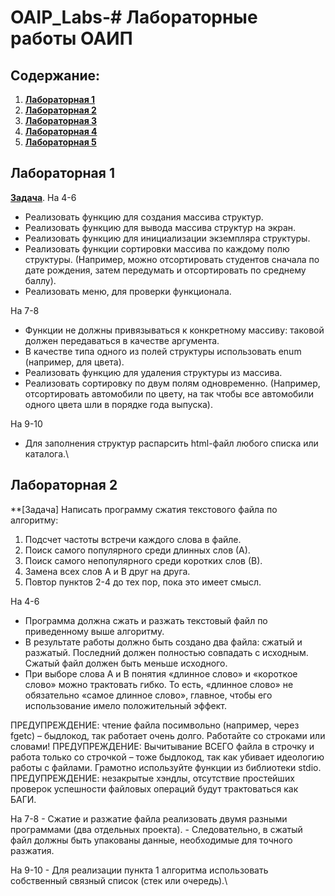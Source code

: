 # OAIP_Labs-# Лабораторные работы ОАИП

## Содержание:

1. **[Лабораторная 1](#лабораторная-1)**
2. **[Лабораторная 2](#лабораторная-2)**
3. **[Лабораторная 3](#лабораторная-3)**
4. **[Лабораторная 4](#лабораторная-4)**
5. **[Лабораторная 5](#лабораторная-5)**


## Лабораторная 1

**[Задача](https://github.com/OlegSnytko/OAIP_Labs-/tree/main/src/LAB1Sem2)**. 
На 4-6
- Реализовать функцию для создания массива структур.
- Реализовать функцию для вывода массива структур на экран.
- Реализовать функцию для инициализации экземпляра структуры.
- Реализовать функции сортировки массива по каждому полю структуры. (Например, можно отсортировать студентов сначала по дате рождения, затем передумать и отсортировать по среднему баллу).
- Реализовать меню, для проверки функционала.

На 7-8
- Функции не должны привязываться к конкретному массиву: таковой должен передаваться в качестве аргумента.
- В качестве типа одного из полей структуры использовать enum (например, для цвета).
- Реализовать функцию для удаления структуры из массива.
- Реализовать сортировку по двум полям одновременно. (Например, отсортировать автомобили по цвету, на так чтобы все автомобили одного цвета шли в порядке года выпуска).

На 9-10
- Для заполнения структур распарсить html-файл любого списка или каталога.\

## Лабораторная 2
**[Задача]
Написать программу сжатия текстового файла по алгоритму: 
1.	Подсчет частоты встречи каждого слова в файле.
2.	Поиск самого популярного среди длинных слов (А).
3.	Поиск самого непопулярного среди коротких слов (В).
4.	Замена всех слов А и В друг на друга.
5.	Повтор пунктов 2-4 до тех пор, пока это имеет смысл.

На 4-6
- Программа должна сжать и разжать текстовый файл по приведенному выше алгоритму.
- В результате работы должно быть создано два файла: сжатый и разжатый. Последний должен полностью совпадать с исходным. Сжатый файл должен быть меньше исходного.
- При выборе слова А и В понятия «длинное слово» и «короткое слово» можно трактовать гибко. То есть, «длинное слово» не обязательно «самое длинное слово», главное, чтобы его использование имело положительный эффект.

ПРЕДУПРЕЖДЕНИЕ: чтение файла посимвольно (например, через fgetc) – быдлокод, так работает очень долго. Работайте со строками или словами!
ПРЕДУПРЕЖДЕНИЕ: Вычитывание ВСЕГО файла в строчку и работа только со строчкой – тоже быдлокод, так как убивает идеологию работы с файлами. Грамотно используйте функции из библиотеки stdio.
ПРЕДУПРЕЖДЕНИЕ: незакрытые хэндлы, отсутствие простейших проверок успешности файловых операций будут трактоваться как БАГИ.

На 7-8
	- Сжатие и разжатие файла реализовать двумя разными программами (два отдельных проекта).
	- Следовательно, в сжатый файл должны быть упакованы данные, необходимые для точного разжатия.

На 9-10
	- Для реализации пункта 1 алгоритма использовать собственный связный список (стек или очередь).\

